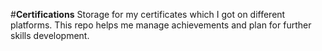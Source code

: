#**Certifications**
Storage for my certificates which I got on different platforms. This repo helps me manage achievements and plan for further skills development.
